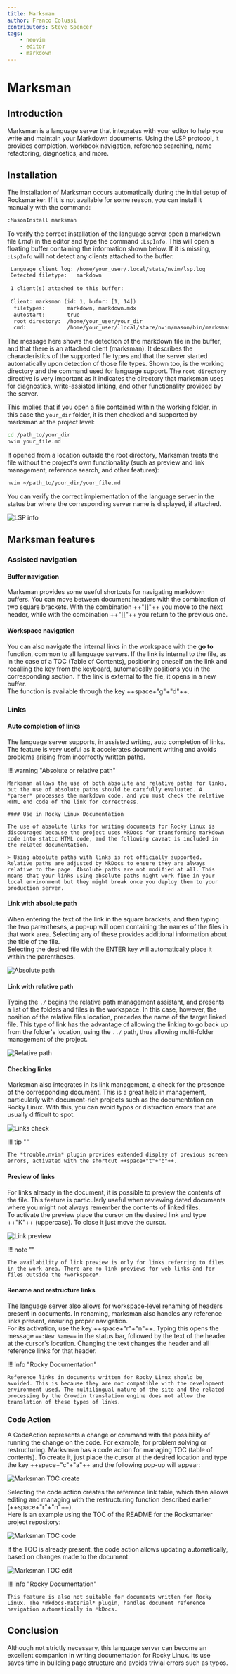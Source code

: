 ```yaml
---
title: Marksman
author: Franco Colussi
contributors: Steve Spencer
tags:
    - neovim
    - editor
    - markdown
---
```


# Marksman

## Introduction

Marksman is a language server that integrates with your editor to help you write and maintain your Markdown documents. Using the LSP protocol, it provides completion, workbook navigation, reference searching, name refactoring, diagnostics, and more.

## Installation

The installation of Marksman occurs automatically during the initial setup of Rocksmarker. If it is not available for some reason, you can install it manually with the command:

```txt
:MasonInstall marksman
```

To verify the correct installation of the language server open a markdown file (*.md*) in the editor and type the command `:LspInfo`. This will open a floating buffer containing the information shown below. If it is missing, `:LspInfo` will not detect any clients attached to the buffer.

```txt
 Language client log: /home/your_user/.local/state/nvim/lsp.log
 Detected filetype:   markdown
 
 1 client(s) attached to this buffer: 
 
 Client: marksman (id: 1, bufnr: [1, 14])
  filetypes:       markdown, markdown.mdx
  autostart:       true
  root directory:  /home/your_user/your_dir
  cmd:             /home/your_user/.local/share/nvim/mason/bin/marksman server
```

The message here shows the detection of the markdown file in the buffer, and that there is an attached client (marksman).
It describes the characteristics of the supported file types and that the server started automatically upon detection of those file types. Shown too, is the working directory and the command used for language support.
The `root directory` directive is very important as it indicates the directory that marksman uses for diagnostics, write-assisted linking, and other functionality provided by the server.

This implies that if you open a file contained within the working folder, in this case the `your_dir` folder, it is then checked and supported by marksman at the project level:

```bash
cd /path_to/your_dir
nvim your_file.md
```

If opened from a location outside the root directory, Marksman treats the file without the project's own functionality (such as preview and link management, reference search, and other features):

```bash
nvim ~/path_to/your_dir/your_file.md
```

You can verify the correct implementation of the language server in the status bar where the corresponding server name is displayed, if attached.

![LSP info](../assets/img/lsp-info.png)

## Marksman features

### Assisted navigation

#### Buffer navigation

Marksman provides some useful shortcuts for navigating markdown buffers. You can move between document headers with the combination of two square brackets. With the combination ++"]]"++ you move to the next header, while with the combination ++"[["++ you return to the previous one.

#### Workspace navigation

You can also navigate the internal links in the workspace with the **go to** function, common to all language servers. If the link is internal to the file, as in the case of a TOC (Table of Contents), positioning oneself on the link and recalling the key from the keyboard, automatically positions you in the corresponding section. If the link is external to the file, it opens in a new buffer.  
The function is available through the key ++space+"g"+"d"++.

### Links

#### Auto completion of links

The language server supports, in assisted writing, auto completion of links. The feature is very useful as it accelerates document writing and avoids problems arising from incorrectly written paths.

!!! warning "Absolute or relative path"

    Marksman allows the use of both absolute and relative paths for links, but the use of absolute paths should be carefully evaluated. A *parser* processes the markdown code, and you must check the relative HTML end code of the link for correctness.

    #### Use in Rocky Linux Documentation

    The use of absolute links for writing documents for Rocky Linux is discouraged because the project uses MkDocs for transforming markdown code into static HTML code, and the following caveat is included in the related documentation.

    > Using absolute paths with links is not officially supported. Relative paths are adjusted by MkDocs to ensure they are always relative to the page. Absolute paths are not modified at all. This means that your links using absolute paths might work fine in your local environment but they might break once you deploy them to your production server.

#### Link with absolute path

When entering the text of the link in the square brackets, and then typing the two parentheses, a pop-up will open containing the names of the files in that work area. Selecting any of these provides additional information about the title of the file.  
Selecting the desired file with the ENTER key will automatically place it within the parentheses.

![Absolute path](../assets/img/marksman-absolute-path.png)

#### Link with relative path

Typing the `./` begins the relative path management assistant, and presents a list of the folders and files in the workspace. In this case, however, the position of the relative files location, precedes the name of the target linked file.
This type of link has the advantage of allowing the linking to go back up from the folder's location, using the `../` path, thus allowing multi-folder management of the project.

![Relative path](../assets/img/marksman-relative-path.png)

#### Checking links

Marksman also integrates in its link management, a check for the presence of the corresponding document. This is a great help in management, particularly with document-rich projects such as the documentation on Rocky Linux.
With this, you can avoid typos or distraction errors that are usually difficult to spot.

![Links check](../assets/img/marksman-check-link.png)

!!! tip ""

    The *trouble.nvim* plugin provides extended display of previous screen errors, activated with the shortcut ++space+"t"+"b"++.

#### Preview of links

For links already in the document, it is possible to preview the contents of the file. This feature is particularly useful when reviewing dated documents where you might not always remember the contents of linked files.  
To activate the preview place the cursor on the desired link and type ++"K"++ (uppercase). To close it just move the cursor.

![Link preview](../assets/img/marksman-link-preview.png)

!!! note ""

    The availability of link preview is only for links referring to files in the work area. There are no link previews for web links and for files outside the *workspace*.

#### Rename and restructure links

The language server also allows for workspace-level renaming of headers present in documents. In renaming, marksman also handles any reference links present, ensuring proper navigation.  
For its activation, use the key ++space+"r"+"n"++. Typing this opens the message `==:New Name==` in the status bar, followed by the text of the header at the cursor's location. Changing the text changes the header and all reference links for that header.

!!! info "Rocky Documentation"

    Reference links in documents written for Rocky Linux should be avoided. This is because they are not compatible with the development environment used. The multilingual nature of the site and the related processing by the Crowdin translation engine does not allow the translation of these types of links.

### Code Action

A CodeAction represents a change or command with the possibility of running the change on the code. For example, for problem solving or restructuring. Marksman has a code action for managing TOC (table of contents). To create it, just place the cursor at the desired location and type the key ++space+"c"+"a"++ and the following pop-up will appear:

![Marksman TOC create](../assets/img/marksman-create-toc.png)

Selecting the code action creates the reference link table, which then allows editing and managing with the restructuring function described earlier (++space+"r"+"n"++).  
Here is an example using the TOC of the README for the Rocksmarker project repository:

![Marksman TOC code](../assets/img/marksman-toc-code.png)

If the TOC is already present, the code action allows updating automatically, based on changes made to the document:

![Marksman TOC edit](../assets/img/marksman-toc.png)

!!! info "Rocky Documentation"

    This feature is also not suitable for documents written for Rocky Linux. The *mkdocs-material* plugin, handles document reference navigation automatically in MkDocs.

## Conclusion

Although not strictly necessary, this language server can become an excellent companion in writing documentation for Rocky Linux.
Its use saves time in building page structure and avoids trivial errors such as typos.

